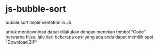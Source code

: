 # js-bubble-sort
bubble sort implementation in JS

untuk mendownload dapat dilakukan dengan menekan tombol "Code" berwarna hijau, lalu dari beberapa opsi yang ada anda dapat memilih opsi "Download ZIP"
